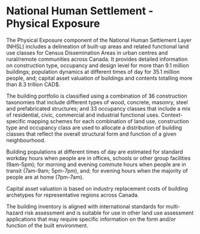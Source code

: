 # National Human Settlement - Physical Exposure

The Physical Exposure component of the National Human Settlement Layer (NHSL) includes a delineation of built-up areas and related functional land use classes for Census Dissemination Areas in urban centres and rural/remote communities across Canada. It provides detailed information on construction type, occupancy and design level for more than 9.1 million buildings; population dynamics at different times of day for 35.1 million people, and; capital asset valuation of buildings and contents totalling more than 8.3 trillion CAD$.

The building portfolio is classified using a combination of 36 construction taxonomies that include different types of wood, concrete, masonry, steel and prefabricated structures; and 33 occupancy classes that include a mix of residential, civic, commercial and industrial functional uses.  Context-specific mapping schemes for each combination of land use, construction type and occupancy class are used to allocate a distribution of building classes that reflect the overall structural form and function of a given neighbourhood.

Building populations at different times of day are estimated for standard workday hours when people are in offices, schools or other group facilities (9am-5pm); for morning and evening commute hours when people are in transit (7am-9am; 5pm-7pm), and; for evening hours when the majority of people are at home (7pm-7am).

Capital asset valuation is based on industry replacement costs of building archetypes for representative regions across Canada.

The building inventory is aligned with international standards for multi-hazard risk assessment and is suitable for use in other land use assessment applications that may require specific information on the form and/or function of the built environment.
